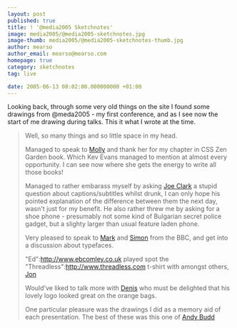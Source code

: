 ```yaml
---
layout: post
published: true
title: ! '@media2005 Sketchnotes'
image: media2005/@media2005-sketchnotes.jpg
image-thumb: media2005/@media2005-sketchnotes-thumb.jpg
author: mearso
author_email: mearso@mearso.com
homepage: true
category: sketchnotes
tag: live

date: 2005-06-13 08:02:00.000000000 +01:00
---
```


Looking back, through some very old things on the site I found some drawings from @meda2005 - my first conference, and as I see now the start of me drawing during talks. This it what I wrote at the time.

>Well, so many things and so little space in my head.
>
>Managed to speak to <a href="http://www.molly.com">Molly</a> and thank her for my chapter in CSS Zen Garden book. Which Kev Evans managed to mention at almost every opportunity. I can see now where she gets the energy to write all those books!
>
>Managed to rather embarass myself by asking [Joe Clark](http://www.joeclark.org) a stupid question about captions/subtitles whilst drunk, I can only hope his pointed explanation of the difference between them the next day, wasn't just for my benefit. He also rather threw me by asking for a shoe phone - presumably not some kind of Bulgarian secret police gadget, but a slighty larger than usual feature laden phone.
>
>Very pleased to speak to [Mark](http://www.markboulton.co.uk) and [Simon](http://www.simonrooney.com) from the BBC, and get into a discussion about typefaces. 
>
>
>"Ed":http://www.ebcomley.co.uk played spot the "Threadless":http://www.threadless.com t-shirt with amongst others, [Jon](http://www.hicksdesign.co.uk)
>
>Would've liked to talk more with [Denis](http://www.38one.com/) who must be delighted that his lovely logo looked great on the orange bags.
>
>One particular pleasure was the drawings I did as a memory aid of each presentation. The best of these was this one of [Andy Budd](http://www.andybudd.co.uk)
